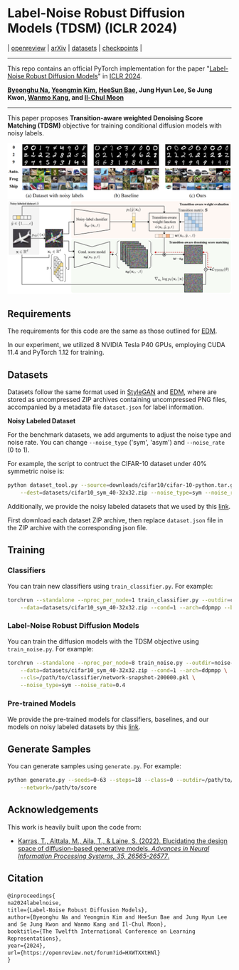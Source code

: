 # Label-Noise Robust Diffusion Models (TDSM) (ICLR 2024)

| [openreview](https://openreview.net/forum?id=HXWTXXtHNl) | [arXiv](https://arxiv.org/abs/2402.17517) | [datasets](https://www.dropbox.com/scl/fo/807h7bai3qdjwhcq1n0qz/h?rlkey=3z68jap6zifzuf3hxey4jqs2e&dl=0) | [checkpoints](https://www.dropbox.com/scl/fo/rcwt17apifn5qv02bl7hq/h?rlkey=8dvxa8yupjpc98aflgphdwajg&dl=0) |

--------------------

This repo contains an official PyTorch implementation for the paper "[Label-Noise Robust Diffusion Models](https://openreview.net/forum?id=HXWTXXtHNl)" in [ICLR 2024](https://iclr.cc/Conferences/2024).

**[Byeonghu Na](https://sites.google.com/view/byeonghu-na), [Yeongmin Kim](https://sites.google.com/view/yeongmin-space), [HeeSun Bae](https://sites.google.com/view/baeheesun), Jung Hyun Lee, Se Jung Kwon, [Wanmo Kang](https://sites.google.com/site/wanmokang), and [Il-Chul Moon](https://aai.kaist.ac.kr/bbs/board.php?bo_table=sub2_1&wr_id=3)**   


--------------------

This paper proposes **Transition-aware weighted Denoising Score Matching (TDSM)** objective for training conditional diffusion models with noisy labels.

<img src="./figures/image1.png" width="1000" title="example" alt="(a) Examples of noisy labeled datasets of MNIST (top) and CIFAR-10 (bottom), and (b-c) the randomly generated images of baseline and our models, trained with the noisy labeled datasets.">

<img src="./figures/overview.png" width="1000" title="overview" alt="The training procedure of the proposed approach. The solid black arrows indicate the forward propagation, and the dashed red arrows represent the gradient signal flow. The filled circle operation denotes the dot product operation, and the dashed operation represents the L2 loss. The noisy-label classifier $\tilde{\mathbf{h}}_{\boldsymbol{\phi}^*}$ can be obtained by the cross-entropy loss on the noisy labeled dataset $\tilde{D}$.">

## Requirements

The requirements for this code are the same as those outlined for [EDM](https://github.com/NVlabs/edm#requirements).

In our experiment, we utilized 8 NVIDIA Tesla P40 GPUs, employing CUDA 11.4 and PyTorch 1.12 for training.

## Datasets

Datasets follow the same format used in [StyleGAN](https://github.com/NVlabs/stylegan3?tab=readme-ov-file#preparing-datasets) and [EDM](https://github.com/NVlabs/edm?tab=readme-ov-file#preparing-datasets), where are stored as uncompressed ZIP archives containing uncompressed PNG files, accompanied by a metadata file `dataset.json` for label information.

**Noisy Labeled Dataset**

For the benchmark datasets, we add arguments to adjust the noise type and noise rate. 
You can change `--noise_type` ('sym', 'asym') and `--noise_rate` (0 to 1).  

For example, the script to contruct the CIFAR-10 dataset under 40\% symmetric noise is:

```.bash
python dataset_tool.py --source=downloads/cifar10/cifar-10-python.tar.gz \
    --dest=datasets/cifar10_sym_40-32x32.zip --noise_type=sym --noise_rate=0.4
```

Additionally, we provide the noisy labeled datasets that we used by this [link](https://www.dropbox.com/scl/fo/807h7bai3qdjwhcq1n0qz/h?rlkey=3z68jap6zifzuf3hxey4jqs2e&dl=0).

First download each dataset ZIP archive, then replace `dataset.json` file in the ZIP archive with the corresponding json file.

## Training

### Classifiers 

You can train new classifiers using `train_classifier.py`. For example:

```.bash
torchrun --standalone --nproc_per_node=1 train_classifier.py --outdir=classifier-runs \
    --data=datasets/cifar10_sym_40-32x32.zip --cond=1 --arch=ddpmpp --batch 1024
```

### Label-Noise Robust Diffusion Models

You can train the diffusion models with the TDSM objective using `train_noise.py`. For example:

```.bash
torchrun --standalone --nproc_per_node=8 train_noise.py --outdir=noise-runs \
    --data=datasets/cifar10_sym_40-32x32.zip --cond=1 --arch=ddpmpp \
    --cls=/path/to/classifier/network-snapshot-200000.pkl \
    --noise_type=sym --noise_rate=0.4
```

### Pre-trained Models

We provide the pre-trained models for classifiers, baselines, and our models on noisy labeled datasets by this [link](https://www.dropbox.com/scl/fo/rcwt17apifn5qv02bl7hq/h?rlkey=8dvxa8yupjpc98aflgphdwajg&dl=0).

## Generate Samples

You can generate samples using `generate.py`. For example:

```.bash
python generate.py --seeds=0-63 --steps=18 --class=0 --outdir=/path/to/output \
    --network=/path/to/score
```
## Acknowledgements

This work is heavily built upon the code from:
* [Karras, T., Aittala, M., Aila, T., & Laine, S. (2022). Elucidating the design space of diffusion-based generative models. *Advances in Neural Information Processing Systems, 35, 26565-26577*.](https://github.com/NVlabs/edm)

## Citation

```
@inproceedings{
na2024labelnoise,
title={Label-Noise Robust Diffusion Models},
author={Byeonghu Na and Yeongmin Kim and HeeSun Bae and Jung Hyun Lee and Se Jung Kwon and Wanmo Kang and Il-Chul Moon},
booktitle={The Twelfth International Conference on Learning Representations},
year={2024},
url={https://openreview.net/forum?id=HXWTXXtHNl}
}
```

